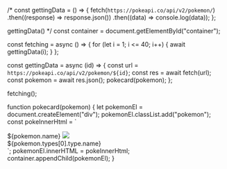 /* const gettingData = () => {
  fetch(`https://pokeapi.co/api/v2/pokemon/`)
    .then((response) => response.json())
    .then((data) => console.log(data));
};

gettingData() */
const container = document.getElementById("container");


const fetching = async () => {
  for (let i = 1; i <= 40; i++) {
    await gettingData(i);
  }
};

const gettingData = async (id) => {
  const url = `https://pokeapi.co/api/v2/pokemon/${id}`;
  const res = await fetch(url);
  const pokemon = await res.json();
  pokecard(pokemon);
};

fetching();

function pokecard(pokemon) {
  let pokemonEl = document.createElement("div");
  pokemonEl.classList.add("pokemon");
  const pokeInnerHtml = `

  <div class="pkm-card">${pokemon.name}
  <img class="pkm-images" src="https://raw.githubusercontent.com/PokeAPI/sprites/master/sprites/pokemon/other/official-artwork/${pokemon.id}.png"/>
  <div class="type"> ${pokemon.types[0].type.name}</div>
  </div>
    `;
  pokemonEl.innerHTML = pokeInnerHtml;
  container.appendChild(pokemonEl);
}
